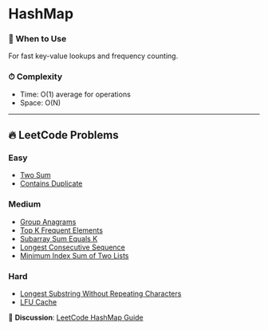 # HashMap

### 📖 When to Use
For fast key-value lookups and frequency counting.

### ⏱ Complexity
- Time: O(1) average for operations
- Space: O(N)

---

## 🔥 LeetCode Problems

### Easy
- [Two Sum](https://leetcode.com/problems/two-sum/)
- [Contains Duplicate](https://leetcode.com/problems/contains-duplicate/)

### Medium
- [Group Anagrams](https://leetcode.com/problems/group-anagrams/)
- [Top K Frequent Elements](https://leetcode.com/problems/top-k-frequent-elements/)
- [Subarray Sum Equals K](https://leetcode.com/problems/subarray-sum-equals-k/)
- [Longest Consecutive Sequence](https://leetcode.com/problems/longest-consecutive-sequence/)
- [Minimum Index Sum of Two Lists](https://leetcode.com/problems/minimum-index-sum-of-two-lists/)

### Hard
- [Longest Substring Without Repeating Characters](https://leetcode.com/problems/longest-substring-without-repeating-characters/)
- [LFU Cache](https://leetcode.com/problems/lfu-cache/)

💬 **Discussion**: [LeetCode HashMap Guide](https://leetcode.com/discuss/general-discussion/657507/)
